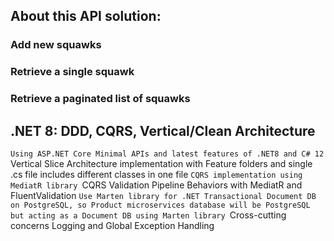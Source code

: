 ## About this API solution:
### Add new squawks
### Retrieve a single squawk
### Retrieve a paginated list of squawks

## .NET 8: DDD, CQRS, Vertical/Clean Architecture
``Using ASP.NET Core Minimal APIs and latest features of .NET8 and C# 12
``Vertical Slice Architecture implementation with Feature folders and single .cs file includes different classes in one file
``CQRS implementation using MediatR library
``CQRS Validation Pipeline Behaviors with MediatR and FluentValidation
``Use Marten library for .NET Transactional Document DB on PostgreSQL, so Product microservices database will be PostgreSQL but acting as a Document DB using Marten library
``Cross-cutting concerns Logging and Global Exception Handling
